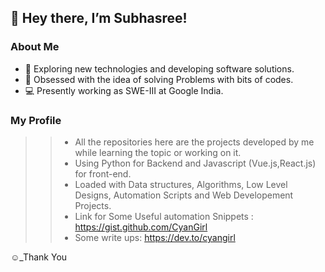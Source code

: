 ## 👋 Hey there, I’m Subhasree!

### About Me
- 🌱 Exploring new technologies and developing software solutions.
- 👀 Obsessed with the idea of solving Problems with bits of codes.
- 💻 Presently working as SWE-III at Google India.
  

### My Profile
>> - All the repositories here are the projects developed by me while learning the topic or working on it.
>> - Using Python for Backend and Javascript (Vue.js,React.js) for front-end.
>> - Loaded with Data structures, Algorithms, Low Level Designs, Automation Scripts and Web Developement Projects.
>> - Link for Some Useful automation Snippets : https://gist.github.com/CyanGirl
>> - Some write ups: https://dev.to/cyangirl


:relaxed:_Thank You
